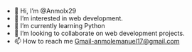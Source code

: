 - 👋 Hi, I’m @Anmolx29
- 👀 I’m interested in web development.
- 🌱 I’m currently learning Python
- 💞️ I’m looking to collaborate on web development projects.
- 📫 How to reach me Gmail-anmolemanuel17@gmail.com

<!---
Anmolx29/Anmolx29 is a ✨ special ✨ repository because its `README.md` (this file) appears on your GitHub profile.
You can click the Preview link to take a look at your changes.
--->
